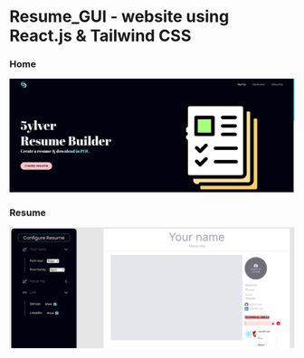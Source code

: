 # Resume_GUI - website using React.js & Tailwind CSS

### Home

![Home](./captures/home.png)

### Resume

![Resume](./captures/resume.png)
